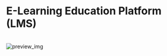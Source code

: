 # E-Learning Education Platform (LMS)

<br />


<img src="https://github.com/gokarna123-goku/e-learning-system/assets/70308228/9bed7f25-c348-40ee-b1b7-6be91ee343cd" alt="preview_img" border-radius="10px" />


 
 
